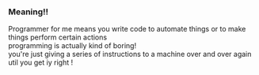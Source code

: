 
### Meaning!!
Programmer for me means you write code to automate things or to make things perform certain actions
<br>
programming is actually kind of boring!             
you're just giving a series of instructions to a machine over and over again util you get iy right !


 


